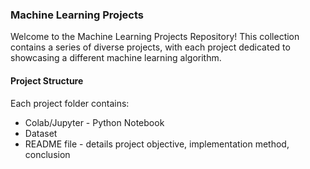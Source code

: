 ### Machine Learning Projects

Welcome to the Machine Learning Projects Repository! 
This collection contains a series of diverse projects, with each project dedicated to showcasing a different machine learning algorithm.  

#### **Project Structure**
Each project folder contains:
<ul>
  <li> Colab/Jupyter - Python Notebook</li>
  <li> Dataset </li>
  <li> README file - details project objective, implementation method, conclusion </li>
</ul>
